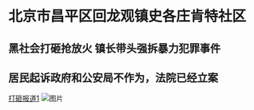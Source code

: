 # 北京市昌平区回龙观镇史各庄肯特社区
## 黑社会打砸抢放火 镇长带头强拆暴力犯罪事件
## 居民起诉政府和公安局不作为，法院已经立案
[打砸报道1](https://kentes.github.io/a/)
![图片](http://picturecdn.ejianmedia.com/54348e956bb54d3dbe7f09c1819ba1ca.png "图片")  
